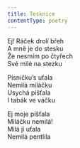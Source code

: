 ```yaml
---
title: Tesknice
contentType: poetry
---
```


<section>

Ej! Ráček drolí břeh  
A mně je do stesku  
Že nesmím po čtyřech  
Své milé na stezku

</section>

<section>

Písničku’s uťala  
Nemilá miláčku  
Usychá píšťala  
I tabák ve váčku

</section>

<section>

Ej moje píšťala  
Miláčku nemilá!  
Milá ji uťala  
Nemilá pentlila

</section>
